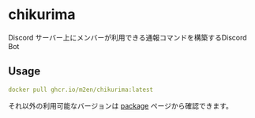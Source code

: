 # chikurima

Discord サーバー上にメンバーが利用できる通報コマンドを構築するDiscord Bot

## Usage

```yaml
docker pull ghcr.io/m2en/chikurima:latest
```

それ以外の利用可能なバージョンは [package]() ページから確認できます。
